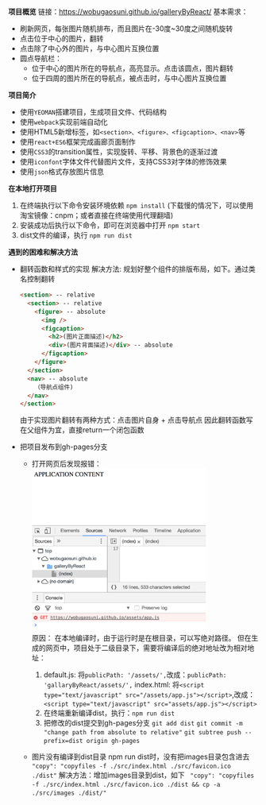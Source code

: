 **项目概览**
链接：https://wobugaosuni.github.io/galleryByReact/
基本需求：
- 刷新网页，每张图片随机排布，而且图片在-30度~30度之间随机旋转
- 点击位于中心的图片，翻转
- 点击除了中心外的图片，与中心图片互换位置
- 圆点导航栏：
  - 位于中心的图片所在的导航点，高亮显示。点击该圆点，图片翻转
  - 位于四周的图片所在的导航点，被点击时，与中心图片互换位置

**项目简介**
- 使用`YEOMAN`搭建项目，生成项目文件、代码结构
- 使用`webpack`实现前端自动化
- 使用HTML5新增标签，如`<section>、<figure>、<figcaption>、<nav>`等
- 使用`react+ES6`框架完成画廊页面制作
- 使用`CSS3`的transition属性，实现旋转、平移、背景色的逐渐过渡
- 使用`iconfont`字体文件代替图片文件，支持CSS3对字体的修饰效果
- 使用`json`格式存放图片信息

**在本地打开项目**
1. 在终端执行以下命令安装环境依赖
  `npm install`
  (下载慢的情况下，可以使用淘宝镜像：cnpm；或者直接在终端使用代理翻墙)
2. 安装成功后执行以下命令，即可在浏览器中打开
  `npm start`
3. dist文件的编译，执行
  `npm run dist`

**遇到的困难和解决方法**
- 翻转函数和样式的实现
  解决方法: 规划好整个组件的排版布局，如下。通过类名控制翻转
  ```html
  <section> -- relative
    <section> -- relative
      <figure> -- absolute
        <img />
        <figcaption>
          <h2>(图片正面描述)</h2>
          <div>(图片背面描述)</div> -- absolute
        </figcaption>
      </figure>
    </section>
    <nav> -- absolute
      （导航点组件)
    </nav>
  </section>
  ```
  由于实现图片翻转有两种方式：点击图片自身 + 点击导航点
  因此翻转函数写在父组件为宜，直接return一个闭包函数

- 把项目发布到gh-pages分支
  - 打开网页后发现报错： <br />
    <img src="src/images/error.jpeg" width="350" alt="error" /> <br />
    原因：
    在本地编译时，由于运行时是在根目录，可以写绝对路径。
    但在生成的网页中，项目处于二级目录下，需要将编译后的绝对地址改为相对地址：
    1. default.js:
    将`publicPath: '/assets/',`改成：`publicPath: 'gallaryByReact/assets/',`
    index.html:
    将`<script type="text/javascript" src="/assets/app.js"></script>`,改成：`<script type="text/javascript" src="assets/app.js"></script>`
    2. 在终端重新编译dist，执行：`npm run dist`
    3. 把修改的dist提交到gh-pages分支
    `git add dist`
    `git commit -m "change path from absolute to relative"`
    `git subtree push --prefix=dist origin gh-pages`

  - 图片没有编译到dist目录
    npm run dist时，没有把images目录包含进去
    ` "copy": "copyfiles -f ./src/index.html ./src/favicon.ico ./dist"`
    解决方法：增加images目录到dist，如下
    ` "copy": "copyfiles -f ./src/index.html ./src/favicon.ico ./dist && cp -a ./src/images ./dist/"`
